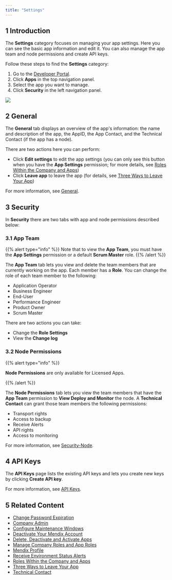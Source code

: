 ```yaml
---
title: "Settings"
---
```


## 1 Introduction

The **Settings** category focuses on managing your app settings. Here you can see the basic app information and edit it. You can also manage the app team and node permissions and create API keys.

Follow these steps to find the **Settings** category:

1.  Go to the [Developer Portal](http://home.mendix.com).
2.  Click **Apps** in the top navigation panel.
4.  Select the app you want to manage.
5.  Click **Security** in the left navigation panel.

  ![](attachments/settings.png)

## 2 General

The **General** tab displays an overview of the app's information: the name and description of the app, the AppID, the App Contact, and the Technical Contact (if the app has a node).

There are two actions here you can perform:

* Click **Edit settings** to edit the app settings (you can only see this button when you have the **App Settings** permission; for more details, see [Roles Within the Company and Apps](/developerportal/general/roles))
* Click **Leave app** to leave the app (for details, see [Three Ways to Leave Your App](/developerportal/general/leave-app))

For more information, see [General](/developerportal/settings/general-settings).

## 3 Security

In **Security** there are two tabs with app and node permissions described below:

### 3.1 App Team

{{% alert type="info" %}}
Note that to view the **App Team**, you must have the **App Settings** permission or a default **Scrum Master** role.
{{% /alert %}}

The **App Team** tab lets you view and delete the team members that are currently working on the app. Each member has a **Role**. You can change the role of each team member to the following:

* Application Operator
* Business Engineer
* End-User
* Performance Engineer
* Product Owner
* Scrum Master

There are two actions you can take:

*   Change the **Role Settings**
*   View the **Change log**

### 3.2 Node Permissions

{{% alert type="info" %}}

**Node Permissions** are only available for Licensed Apps.

{{% /alert %}}

The **Node Permissions** tab lets you view the team members that have the **App Team** permission to **View Deploy and Monitor** the node. A **Technical Contact** can grant those team members the following permissions:

* Transport rights
* Access to backup
* Receive Alerts
* API rights
* Access to monitoring

For more information, see [Security-Node](/developerportal/settings/node-permissions).

## 4 API Keys
 
The **API Keys** page lists the existing API keys and lets you create new keys by clicking **Create API key**.

For more information, see [API Keys](/developerportal/settings/api-key).

## 5 Related Content

* [Change Password Expiration](/developerportal/howto/password-expiration)
* [Company Admin](/developerportal/companyadmin)
* [Configure Maintenance Windows](/developerportal/howto/maintenance-windows)
* [Deactivate Your Mendix Account](/developerportal/general/how-to-activate-or-deactivate-your-mendix-account)
* [Delete, Deactivate and Activate Apps](/developerportal/howto/delete-apps)
* [Manage Company Roles and App Roles](/developerportal/howto/change-roles)
* [Mendix Profile](/developerportal/general/mendixprofile)
* [Receive Environment Status Alerts](/developerportal/howto/receive-alerts)
* [Roles Within the Company and Apps](/developerportal/general/roles)
* [Three Ways to Leave Your App](/developerportal/general/leave-app)
* [Technical Contact](/developerportal/general/technical-contact)
